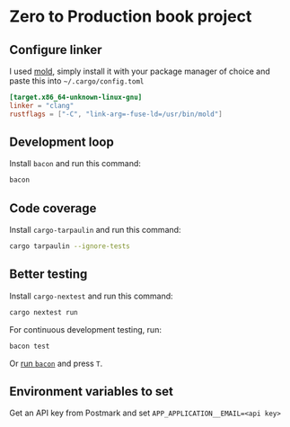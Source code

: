 # Zero to Production book project

## Configure linker

I used [mold](https://github.com/rui314/mold), simply install it with your package manager of choice and paste this into `~/.cargo/config.toml`

```toml
[target.x86_64-unknown-linux-gnu]
linker = "clang"
rustflags = ["-C", "link-arg=-fuse-ld=/usr/bin/mold"]
```

## Development loop

Install `bacon` and run this command:

```bash
bacon
```

## Code coverage

Install `cargo-tarpaulin` and run this command:

```bash
cargo tarpaulin --ignore-tests
```

## Better testing

Install `cargo-nextest` and run this command:

```bash
cargo nextest run
```

For continuous development testing, run:

```bash
bacon test
```

Or [run `bacon`](#development-loop) and press `T`.

## Environment variables to set

Get an API key from Postmark and set `APP_APPLICATION__EMAIL=<api key>`
